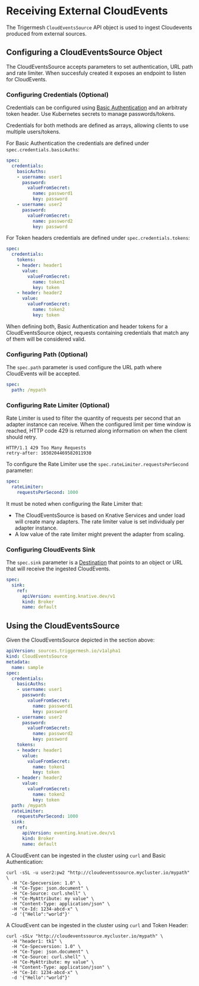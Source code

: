 # Receiving External CloudEvents

The Trigermesh `CloudEventsSource` API object is used to ingest Cloudevents produced from external sources.

## Configuring a CloudEventsSource Object

The CloudEventsSource accepts parameters to set authentication, URL path and rate limiter. When succesfuly created it exposes an endpoint to listen for CloudEvents.

### Configuring Credentials (Optional)

Credentials can be configured using [Basic Authentication](https://datatracker.ietf.org/doc/html/rfc2617) and an arbitraty token header. Use Kubernetes secrets to manage passwords/tokens.

Credentials for both methods are defined as arrays, allowing clients to use multiple users/tokens.

For Basic Authentication the credentials are defined under `spec.credentials.basicAuths`:

```yaml
spec:
  credentials:
    basicAuths:
    - username: user1
      password:
        valueFromSecret:
          name: password1
          key: password
    - username: user2
      password:
        valueFromSecret:
          name: password2
          key: password
```

For Token headers credentials are defined under `spec.credentials.tokens`:

```yaml
spec:
  credentials:
    tokens:
    - header: header1
      value:
        valueFromSecret:
          name: token1
          key: token
    - header: header2
      value:
        valueFromSecret:
          name: token2
          key: token
```

When defining both, Basic Authentication and header tokens for a CloudEventsSource object, requests containing credentials that match any of them will be considered valid.

### Configuring Path (Optional)

The `spec.path` parameter is used configure the URL path where CloudEvents will be accepted.

```yaml
spec:
  path: /mypath
```

### Configuring Rate Limiter (Optional)

Rate Limiter is used to filter the quantity of requests per second that an adapter instance can receive. When the configured limit per time window is reached, HTTP code 429 is returned along information on when the client should retry.

```console
HTTP/1.1 429 Too Many Requests
retry-after: 1650204469582011930
```

To configure the Rate Limiter use the `spec.rateLimiter.requestsPerSecond` parameter:

```yaml
spec:
  rateLimiter:
    requestsPerSecond: 1000
```

It must be noted when configuring the Rate Limiter that:

- The CloudEventsSource is based on Knative Services and under load will create many adapters. The rate limiter value is set individualy per adapter instance.
- A low value of the rate limiter might prevent the adapter from scaling.

### Configuring CloudEvents Sink

The `spec.sink` parameter is a [Destination](https://pkg.go.dev/knative.dev/pkg/apis/duck/v1#Destination) that points to an object or URL that will receive the ingested CloudEvents.

```yaml
spec:
  sink:
    ref:
      apiVersion: eventing.knative.dev/v1
      kind: Broker
      name: default
```

## Using the CloudEventsSource

Given the CloudEventsSource depicted in the section above:

```yaml
apiVersion: sources.triggermesh.io/v1alpha1
kind: CloudEventsSource
metadata:
  name: sample
spec:
  credentials:
    basicAuths:
    - username: user1
      password:
        valueFromSecret:
          name: password1
          key: password
    - username: user2
      password:
        valueFromSecret:
          name: password2
          key: password
    tokens:
    - header: header1
      value:
        valueFromSecret:
          name: token1
          key: token
    - header: header2
      value:
        valueFromSecret:
          name: token2
          key: token
  path: /mypath
  rateLimiter:
    requestsPerSecond: 1000
  sink:
    ref:
      apiVersion: eventing.knative.dev/v1
      kind: Broker
      name: default
```

A CloudEvent can be ingested in the cluster using `curl` and Basic Authentication:

```console
curl -sSL -u user2:pw2 "http://cloudeventssource.mycluster.io/mypath" \
  -H "Ce-Specversion: 1.0" \
  -H "Ce-Type: json.document" \
  -H "Ce-Source: curl.shell" \
  -H "Ce-MyAttribute: my value" \
  -H "Content-Type: application/json" \
  -H "Ce-Id: 1234-abcd-x" \
  -d '{"Hello":"world"}'
```

A CloudEvent can be ingested in the cluster using `curl` and Token Header:

```console
curl -sSLv "http://cloudeventssource.mycluster.io/mypath" \
  -H "header1: tk1" \
  -H "Ce-Specversion: 1.0" \
  -H "Ce-Type: json.document" \
  -H "Ce-Source: curl.shell" \
  -H "Ce-MyAttribute: my value" \
  -H "Content-Type: application/json" \
  -H "Ce-Id: 1234-abcd-x" \
  -d '{"Hello":"world"}'
```
